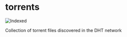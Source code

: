 torrents 
========
![Indexed](https://img.shields.io/badge/indexed-195808-blue)

Collection of torrent files discovered in the DHT network
